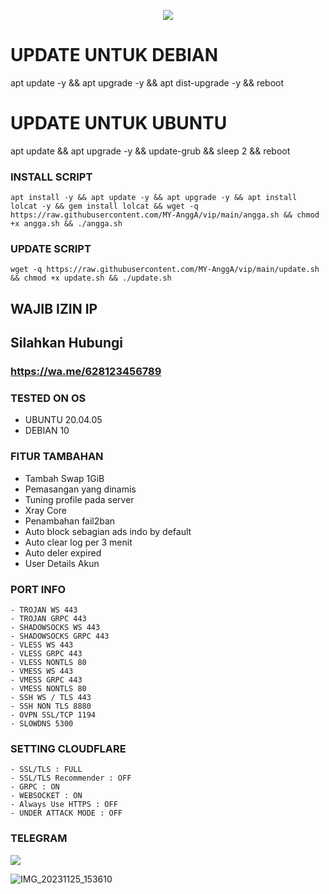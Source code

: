 <p align="center">
<img src="https://readme-typing-svg.herokuapp.com?color=%93F43E&center=true&vCenter=true&lines=CREATED+BY+ANGGA+ALFARIZI" />
</p>

# UPDATE UNTUK DEBIAN
apt update -y && apt upgrade -y && apt dist-upgrade -y && reboot

# UPDATE UNTUK UBUNTU
apt update && apt upgrade -y && update-grub && sleep 2 && reboot

### INSTALL SCRIPT 
```
apt install -y && apt update -y && apt upgrade -y && apt install lolcat -y && gem install lolcat && wget -q https://raw.githubusercontent.com/MY-AnggA/vip/main/angga.sh && chmod +x angga.sh && ./angga.sh

```
### UPDATE SCRIPT 
```
wget -q https://raw.githubusercontent.com/MY-AnggA/vip/main/update.sh && chmod +x update.sh && ./update.sh

```

## WAJIB IZIN IP

## Silahkan Hubungi
### https://wa.me/628123456789

### TESTED ON OS 
- UBUNTU 20.04.05
- DEBIAN 10
### FITUR TAMBAHAN
- Tambah Swap 1GiB
- Pemasangan yang dinamis
- Tuning profile pada server
- Xray Core
- Penambahan fail2ban
- Auto block sebagian ads indo by default
- Auto clear log per 3 menit
- Auto deler expired
- User Details Akun
### PORT INFO
```
- TROJAN WS 443
- TROJAN GRPC 443
- SHADOWSOCKS WS 443
- SHADOWSOCKS GRPC 443
- VLESS WS 443
- VLESS GRPC 443
- VLESS NONTLS 80
- VMESS WS 443
- VMESS GRPC 443
- VMESS NONTLS 80
- SSH WS / TLS 443
- SSH NON TLS 8880
- OVPN SSL/TCP 1194
- SLOWDNS 5300
```
### SETTING CLOUDFLARE
```
- SSL/TLS : FULL
- SSL/TLS Recommender : OFF
- GRPC : ON
- WEBSOCKET : ON
- Always Use HTTPS : OFF
- UNDER ATTACK MODE : OFF
```
### TELEGRAM
<a href="https://t.me/anggaalfarizi" target=”_blank”><img src="https://img.shields.io/static/v1?style=for-the-badge&logo=Telegram&label=Telegram&message=Click%20Here&color=blue"></a><br>

![IMG_20231125_153610](https://encrypted-tbn0.gstatic.com/images?q=tbn:ANd9GcSpOS1utjhLJNEiaBpBZabv5_2YOKYBUnngtA&usqp=CAU)
